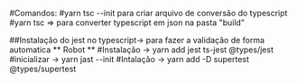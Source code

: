 #Comandos:
#yarn tsc --init para criar arquivo de conversão do typescript 
#yarn tsc => para converter typescript em json na pasta "build"

##Instalação do jest no typescript-> para fazer a validação de forma automatica ** Robot ** 
#Instalação -> yarn add jest ts-jest @types/jest
#inicializar -> yarn jast --init
#Intalação -> yarn add -D supertest @types/supertest
